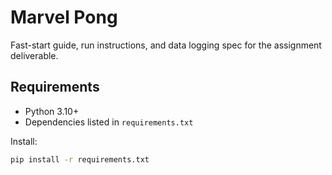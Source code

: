 # Marvel Pong

Fast-start guide, run instructions, and data logging spec for the assignment deliverable.

## Requirements

- Python 3.10+
- Dependencies listed in `requirements.txt`

Install:
```bash
pip install -r requirements.txt
